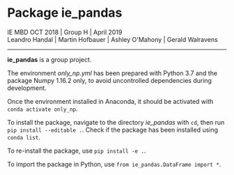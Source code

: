 
# Package ie_pandas

IE MBD OCT 2018 | Group H | April 2019  
Leandro Handal | Martin Hofbauer | Ashley O'Mahony | Gerald Walravens

***

**ie_pandas** is a group project.

The environment *only_np.yml* has been prepared with Python 3.7  and the package Numpy 1.16.2 only, to avoid uncontrolled dependencies during development.  

Once the environment installed in Anaconda, it should be activated with `conda activate only_np`.  

To install the package, navigate to the directory *ie_pandas* with `cd`, then run `pip install --editable .`. Check if the package has been installed using `conda list`.  

To re-install the package, use `pip install -e .`.

To import the package in Python, use `from ie_pandas.DataFrame import *`.  
